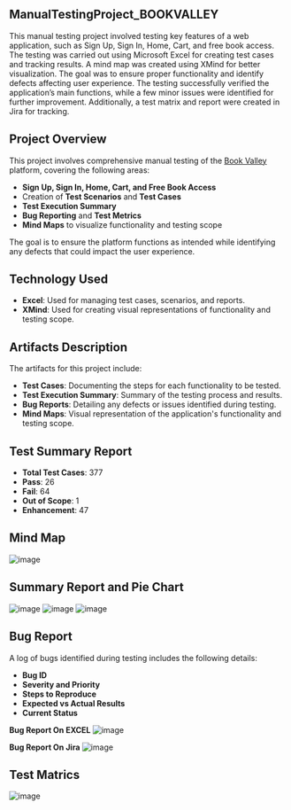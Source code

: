 ## ManualTestingProject_BOOKVALLEY

This manual testing project involved testing key features of a web application, such as Sign Up, Sign In, Home, Cart, and free book access. The testing was carried out using Microsoft Excel for creating test cases and tracking results. A mind map was created using XMind for better visualization. The goal was to ensure proper functionality and identify defects affecting user experience. The testing successfully verified the application’s main functions, while a few minor issues were identified for further improvement. Additionally, a test matrix and report were created in Jira for tracking.

## Project Overview

This project involves comprehensive manual testing of the [Book Valley](https://book-valley-72490.web.app/) platform, covering the following areas:

- **Sign Up, Sign In, Home, Cart, and Free Book Access**
- Creation of **Test Scenarios** and **Test Cases**
- **Test Execution Summary**
- **Bug Reporting** and **Test Metrics**
- **Mind Maps** to visualize functionality and testing scope

The goal is to ensure the platform functions as intended while identifying any defects that could impact the user experience.

## Technology Used

- **Excel**: Used for managing test cases, scenarios, and reports.
- **XMind**: Used for creating visual representations of functionality and testing scope.

## Artifacts Description

The artifacts for this project include:
- **Test Cases**: Documenting the steps for each functionality to be tested.
- **Test Execution Summary**: Summary of the testing process and results.
- **Bug Reports**: Detailing any defects or issues identified during testing.
- **Mind Maps**: Visual representation of the application's functionality and testing scope.

## Test Summary Report

- **Total Test Cases**: 377
- **Pass**: 26
- **Fail**: 64
- **Out of Scope**: 1
- **Enhancement**: 47

## Mind Map
![image](https://github.com/user-attachments/assets/1b3aa488-b71c-4cef-b468-e79ee2b3fc35)


## Summary Report and Pie Chart

![image](https://github.com/user-attachments/assets/e59fd888-8f1b-4f85-9aa6-361bc9d93714)
![image](https://github.com/user-attachments/assets/5b71161b-7dec-46c9-9768-17f86553831e)
![image](https://github.com/user-attachments/assets/bf0bb056-5f30-43fe-8075-da7e63c0948f)

## Bug Report

A log of bugs identified during testing includes the following details:

- **Bug ID**
- **Severity and Priority**
- **Steps to Reproduce**
- **Expected vs Actual Results**
- **Current Status**

**Bug Report On EXCEL**
![image](https://github.com/user-attachments/assets/4fc51fe5-da53-45ae-ad6c-8eb9176185b8)


**Bug Report On Jira**
![image](https://github.com/user-attachments/assets/58d87464-1ec8-49ec-b069-0afe1f34eb50)

## Test Matrics
![image](https://github.com/user-attachments/assets/7d68570f-af28-4211-bd4e-f4c09e16ae15)



